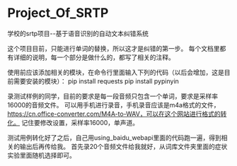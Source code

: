 # Project_Of_SRTP
学校的srtp项目--基于语音识别的自动文本纠错系统

这个项目目前，只能进行单词的替换，所以这才是纠错的第一步。
每个文档里都有详细的说明，每一个部分是做什么的，都写了相关的注释。

使用前应该添加相关的模块，在命令行里面输入下列的代码（以后会增加，这是目前需要安装的模块）：
pip install requests
pip install pypinyin

录测试样例的同学，目前的要求是每一段音频只包含一个单词，要求是采样率16000的音频文件。
可以用手机进行录音，手机录音应该是m4a格式的文件，https://cn.office-converter.com/M4A-to-WAV，可以在这个网站进行格式的转化。
记住要修改设置，采样率16000，单声道。

测试用例转化好了之后，自己用using_baidu_webapi里面的代码跑一遍，得到相关的输出后再传给我。
首先录20个音频文件给我就好，从词库文件夹里面的症状实验里面随机选择即可。
